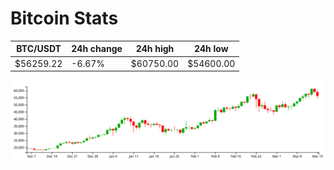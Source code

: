 # Bitcoin Stats

BTC/USDT|24h change|24h high|24h low|
|---|---|---|---|
|$56259.22|-6.67%|$60750.00|$54600.00|

<img src="./chart.svg">
